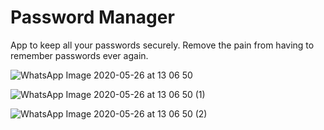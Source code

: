Password Manager
===========
App to keep all your passwords securely.
Remove the pain from having to remember passwords ever again.

![WhatsApp Image 2020-05-26 at 13 06 50](https://user-images.githubusercontent.com/57751387/82891225-0cdc7600-9f56-11ea-897f-023d658ceeb5.jpeg)

![WhatsApp Image 2020-05-26 at 13 06 50 (1)](https://user-images.githubusercontent.com/57751387/82891368-490fd680-9f56-11ea-899c-afcac8938f09.jpeg)

![WhatsApp Image 2020-05-26 at 13 06 50 (2)](https://user-images.githubusercontent.com/57751387/82891406-5f1d9700-9f56-11ea-8f58-38da94b47c63.jpeg)
